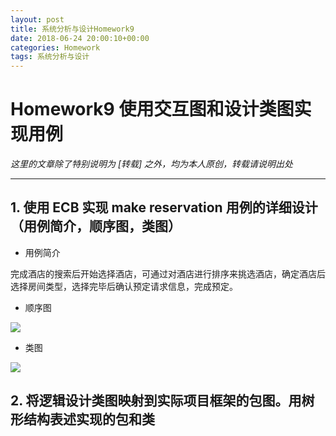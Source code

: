 ```yaml
---
layout: post
title: 系统分析与设计Homework9
date: 2018-06-24 20:00:10+00:00
categories: Homework
tags: 系统分析与设计
---
```


# Homework9 使用交互图和设计类图实现用例

*这里的文章除了特别说明为 [转载] 之外，均为本人原创，转载请说明出处*

----------

## 1. 使用 ECB 实现 make reservation 用例的详细设计（用例简介，顺序图，类图）

- 用例简介

完成酒店的搜索后开始选择酒店，可通过对酒店进行排序来挑选酒店，确定酒店后选择房间类型，选择完毕后确认预定请求信息，完成预定。


- 顺序图

![](https://github.com/Dxiaocai666/test/raw/master/%E8%AE%A2%E6%97%85%E9%A6%86%E9%A1%BA%E5%BA%8F%E5%9B%BE.png)


- 类图

![](https://github.com/Dxiaocai666/test/raw/master/%E8%AE%A2%E6%97%85%E9%A6%86%E7%B1%BB%E5%9B%BE.png)

## 2. 将逻辑设计类图映射到实际项目框架的包图。用树形结构表述实现的包和类
